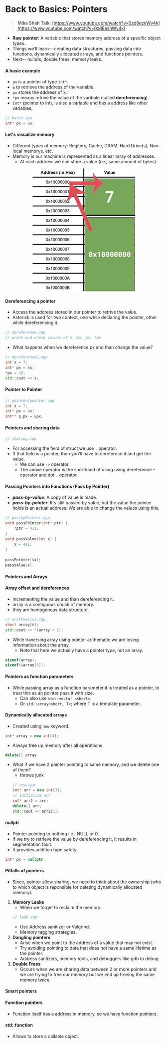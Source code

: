 # Back to Basics: Pointers

> **Mike Shah Talk**: [https://www.youtube.com/watch?v=0zd8eznWv4k](https://www.youtube.com/watch?v=0zd8eznWv4k)

- **Raw pointer**: A variable that stores memory address of a specific object types.
- Things we'll learn-- creating data structures, passing data into functions, dynamically allocated arrays, and functions pointers.
- Next-- nullpts, double frees, memory leaks.

#### A basic example
- `px` is a pointer of type `int*`.
- `&` to retrieve the address of the variable.
- `px` stores the address of x.
- `*px` means retrive the value of the varibale (called **dereferencing**).
- `int*` (pointer to int), is also a variable and has a address like other variables.
```cpp
// basic.cpp
int* px = &x;
```

#### Let's visualize memory
- Different types of memory: Regiters, Cache, DRAM, Hard Drive(s), Non-local memorys, etc.
- Memory is our machine is represented as a linear array of addresses.
    - At each address we can store a value (i.e., same amount of bytes).

<div align="center">

![visualize_memory_pointer](../images/visualize_memory_pointer.png)

</div>

#### Dereferencing a pointer
- Access the address stored in our pointer to retrive the value.
- Asterisk is used for two context, one while declaring the pointer, other while dereferencing it.
```cpp
// dereference.cpp
// print and check values of x, &x, px, *px
```
- What happens when we dereference px and than change the value?
```cpp
// dereference2.cpp
int x = 7;
int* px = &x;
*px = 42;
std::cout << x;
```

#### Pointer to Pointer
```cpp
// pointer2pointer.cpp
int x = 7;
int* px = &x;
int** p_px = &px;
```

#### Pointers and sharing data
```cpp
// sharing.cpp
```
- For accessing the field of struct we use `.` operator.
- If that field is a pointer, then you'll have to derefernce it and get the value.
    - We can use `->` operator.
    - The above operator is the shorthand of using using dereference `*` operator and dot `.` operator.

#### Passing Pointers into Functions (Pass by Pointer)
- ***pass-by-value***: A copy of value is made.
- ***pass-by-pointer***: It's still passed by value, but the value the pointer holds is an actual address. We are able to change the values using this.
```cpp
// passbyPointer.cpp
void passPointer(int* ptr) {
    *ptr = 411;
}
void passValue(int x) {
    x = 411;
}

passPointer(&x);
passValue(x);
```

#### Pointers and Arrays


#### Array offset and dereferences
- Incrementing the value and than dereferencing it.
- array is a contiguous chuck of memory.
- they are homogenous data structure.
```cpp
// arithmetic2.cpp
short array[6];
std::cout << *(array + 1);
```
- While traversing array using pointer arithematic we are losing information about the array.
    - Note that here we actually have a pointer type, not an array.
```cpp
sizeof(array);
sizeof(&array[0]);
```

#### Pointers as function parameters
- While passing array as a function parameter it is treated as a pointer, to treat this as an pointer pass it with size.
    - Can also use `std::vector <short>`.
    - Or `std::array<short, T>`; where T is a template parameter.

#### Dynamically allocated arrays
- Created using `new` keyword.
```cpp
int* array = new int[4];
```
- Always free up memory after all operatiions.
```cpp
delete[] array
```
- What if we have 2 pointer pointing to same memory, and we delete one of them?
    - throws junk
    ```cpp
    // new.cpp
    int* arr = new int[3];
    // initialize arr
    int* arr2 = arr;
    delete[] arr;
    std::cout << arr2[1];
    ```

#### nullptr
- Pointer pointing to nothing i.e., NULL or 0.
- If we try to retrieve the value by dereferencing it, it results in segmentation fault.
- It provides addition type safety.
```cpp
int* px = nullptr;
```

#### Pitfalls of pointers
- Since, pointer allow sharing, we need to think about the ownership (who to which object is reponsible for deleting dynamically allocated memory).

1. **Memory Leaks**
    - When we forget to reclaim the memory.
    ```cpp
    // leak.cpp
    ```
    - Use Address sanitizer or Valgrind.
    - Memory tagging strategies.
2. **Dangling pointers**
    - Arise when we point to the address of a value that may not exist.
    - Try avoiding pointing to data that does not have a same lifetime as the pointer.
    - Address santizers, memory tools, and debuggers like gdb to debug.
3. **Double Frees**
    - Occurs when we are sharing data between 2 or more pointers and we are trying to free our memory but we end up freeing the same memory twice.

#### Smart pointers

#### Function pointers
- Function itself has a address in memory, so we have function pointers.

#### std::function
- Allows to store a callable object.
